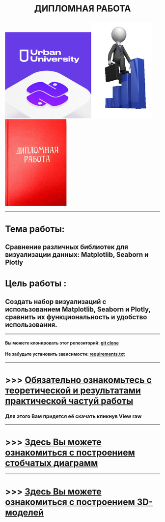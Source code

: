 #  <p align="center"> ДИПЛОМНАЯ РАБОТА

<img src = 'https://github.com/AlexandrKuznetsov1/DegreeProject/blob/master/sketh_for_readme/UU_photo.png' width="280"><img src = 'https://github.com/AlexandrKuznetsov1/DegreeProject/blob/master/sketh_for_readme/my_way.gif' width="200"/><img src = 'https://github.com/AlexandrKuznetsov1/DegreeProject/blob/master/sketh_for_readme/Degree_work.jpg' width="200"/></p>


______________________________________________________________________________________________________________________________________________________________________________________________________________
# Тема работы:
## Сравнение различных библиотек для визуализации данных: Matplotlib, Seaborn и Plotly
# Цель работы :
## Создать набор визуализаций с использованием Matplotlib, Seaborn и Plotly, сравнить их функциональность и удобство использования.
______________________________________________________________________________________________________________________________________________________________________________________________________________

#### Вы можете клонировать этот репозиторий: [git clone](https://github.com/AlexandrKuznetsov1/DegreeProject)
#### Не забудьте установить зависимости: [requirements.txt](https://github.com/AlexandrKuznetsov1/DegreeProject/blob/master/requirements.txt)
______________________________________________________________________________________________________________________________________________________________________________________________________________
# >>> [Обязательно ознакомьтесь с теоретической и результатами практической частуй работы](https://github.com/AlexandrKuznetsov1/DegreeProject/blob/master/Дипломная%20работа.docx)
### Для этого Вам придется её скачать кликнув View raw
______________________________________________________________________________________________________________________________________________________________________________________________________________
# >>> [Здесь Вы можете ознакомиться с построением стобчатых диаграмм]()
______________________________________________________________________________________________________________________________________________________________________________________________________________
# >>> [Здесь Вы можете ознакомиться с построением 3D-моделей](https://github.com/AlexandrKuznetsov1/DegreeProject/blob/master/3D_models/read_3D.md) 
#
#
